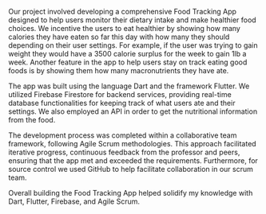 Our project involved developing a comprehensive Food Tracking App designed to help users monitor their dietary intake and make healthier food choices. We incentive the users to eat healthier by showing how many calories they have eaten so far this day with how many they should depending on their user settings.  For example,  if the user was trying to gain weight they would have a 3500 calorie surplus for the week to gain 1lb a week. Another feature in the app to help users stay on track eating good foods is by showing them how many macronutrients they have ate.

The app was built using the language Dart and the framework Flutter. We utilized Firebase Firestore for backend services, providing real-time database functionalities for keeping track of what users ate and their settings. We also employed an API in order to get the nutritional information from the food.

The development process was completed within a collaborative team framework, following Agile Scrum methodologies. This approach facilitated iterative progress, continuous feedback from the professor and peers, ensuring that the app met and exceeded the requirements. Furthermore, for source control we used GitHub to help facilitate collaboration in our scrum team.

Overall building the Food Tracking App helped solidify my knowledge with Dart, Flutter,  Firebase, and Agile Scrum.
